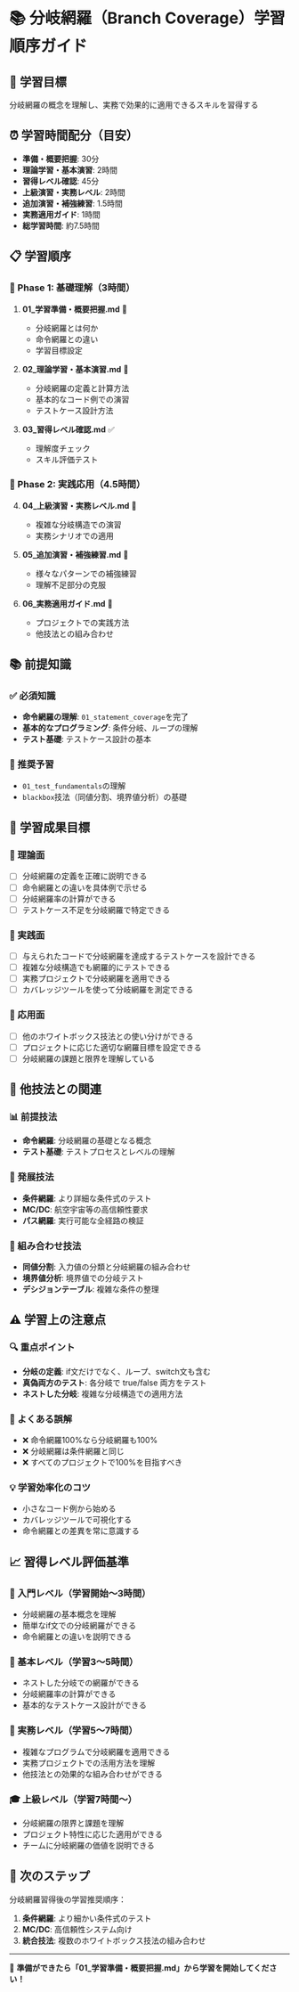 # 📚 分岐網羅（Branch Coverage）学習順序ガイド

## 🎯 学習目標
分岐網羅の概念を理解し、実務で効果的に適用できるスキルを習得する

## ⏰ 学習時間配分（目安）
- **準備・概要把握**: 30分
- **理論学習・基本演習**: 2時間
- **習得レベル確認**: 45分
- **上級演習・実務レベル**: 2時間
- **追加演習・補強練習**: 1.5時間
- **実務適用ガイド**: 1時間
- **総学習時間**: 約7.5時間

## 📋 学習順序

### 🔹 Phase 1: 基礎理解（3時間）
1. **01_学習準備・概要把握.md** 📖
   - 分岐網羅とは何か
   - 命令網羅との違い
   - 学習目標設定

2. **02_理論学習・基本演習.md** 💪
   - 分岐網羅の定義と計算方法
   - 基本的なコード例での演習
   - テストケース設計方法

3. **03_習得レベル確認.md** ✅
   - 理解度チェック
   - スキル評価テスト

### 🔹 Phase 2: 実践応用（4.5時間）
4. **04_上級演習・実務レベル.md** 🚀
   - 複雑な分岐構造での演習
   - 実務シナリオでの適用

5. **05_追加演習・補強練習.md** 💪
   - 様々なパターンでの補強練習
   - 理解不足部分の克服

6. **06_実務適用ガイド.md** 🏢
   - プロジェクトでの実践方法
   - 他技法との組み合わせ

## 📚 前提知識

### ✅ 必須知識
- **命令網羅の理解**: `01_statement_coverage`を完了
- **基本的なプログラミング**: 条件分岐、ループの理解
- **テスト基礎**: テストケース設計の基本

### 📖 推奨予習
- `01_test_fundamentals`の理解
- `blackbox`技法（同値分割、境界値分析）の基礎

## 🎯 学習成果目標

### 🎯 理論面
- [ ] 分岐網羅の定義を正確に説明できる
- [ ] 命令網羅との違いを具体例で示せる
- [ ] 分岐網羅率の計算ができる
- [ ] テストケース不足を分岐網羅で特定できる

### 🎯 実践面
- [ ] 与えられたコードで分岐網羅を達成するテストケースを設計できる
- [ ] 複雑な分岐構造でも網羅的にテストできる
- [ ] 実務プロジェクトで分岐網羅を適用できる
- [ ] カバレッジツールを使って分岐網羅を測定できる

### 🎯 応用面
- [ ] 他のホワイトボックス技法との使い分けができる
- [ ] プロジェクトに応じた適切な網羅目標を設定できる
- [ ] 分岐網羅の課題と限界を理解している

## 🔄 他技法との関連

### 📊 前提技法
- **命令網羅**: 分岐網羅の基礎となる概念
- **テスト基礎**: テストプロセスとレベルの理解

### 🔗 発展技法
- **条件網羅**: より詳細な条件式のテスト
- **MC/DC**: 航空宇宙等の高信頼性要求
- **パス網羅**: 実行可能な全経路の検証

### 🤝 組み合わせ技法
- **同値分割**: 入力値の分類と分岐網羅の組み合わせ
- **境界値分析**: 境界値での分岐テスト
- **デシジョンテーブル**: 複雑な条件の整理

## ⚠️ 学習上の注意点

### 🔍 重点ポイント
- **分岐の定義**: if文だけでなく、ループ、switch文も含む
- **真偽両方のテスト**: 各分岐で true/false 両方をテスト
- **ネストした分岐**: 複雑な分岐構造での適用方法

### 🚨 よくある誤解
- ❌ 命令網羅100%なら分岐網羅も100%
- ❌ 分岐網羅は条件網羅と同じ
- ❌ すべてのプロジェクトで100%を目指すべき

### 💡 学習効率化のコツ
- 小さなコード例から始める
- カバレッジツールで可視化する
- 命令網羅との差異を常に意識する

## 📈 習得レベル評価基準

### 🌱 入門レベル（学習開始～3時間）
- 分岐網羅の基本概念を理解
- 簡単なif文での分岐網羅ができる
- 命令網羅との違いを説明できる

### 🌿 基本レベル（学習3～5時間）
- ネストした分岐での網羅ができる
- 分岐網羅率の計算ができる
- 基本的なテストケース設計ができる

### 🌳 実務レベル（学習5～7時間）
- 複雑なプログラムで分岐網羅を適用できる
- 実務プロジェクトでの活用方法を理解
- 他技法との効果的な組み合わせができる

### 🎓 上級レベル（学習7時間～）
- 分岐網羅の限界と課題を理解
- プロジェクト特性に応じた適用ができる
- チームに分岐網羅の価値を説明できる

## 🎯 次のステップ

分岐網羅習得後の学習推奨順序：
1. **条件網羅**: より細かい条件式のテスト
2. **MC/DC**: 高信頼性システム向け
3. **統合技法**: 複数のホワイトボックス技法の組み合わせ

---

📖 **準備ができたら「01_学習準備・概要把握.md」から学習を開始してください！**
